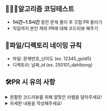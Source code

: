 ## 👩🏻‍💻알고리즘 코딩테스트
- **1시간~1.5시간** 동안 문제 풀이 후 깃헙 PR 올리기
- 익일까지 본인 제외 PR에 대해 코드리뷰 해주기

## 📛파일/디렉토리 네이밍 규칙
- 파일: 문제번호_난이도 (ex. 12345_gold5)
- 디렉토리: 날짜_id (ex. 250101_dahlbong)



## 🛠PR 시 유의 사항
<details><summary>원활한 코드리뷰를 위해 알맞은 라벨을 달아주세요!
</summary>

- AllSolved: 2/2 solved
- HalfSolved: 1/2 solved
- Missed: 0/2 solved
</details>

<details><summary>자세한 내용을 작성해주세요!
</summary>

- 필수 포함 사항: 시공간 복잡도, 접근 방식, 알고리즘 선택 이유
- 못풀었을 경우: 못 푼 이유 or 막힌 부분, 예상 풀이법
</details>

